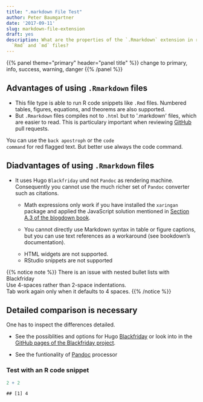 ```yaml
---
title: ".markdown File Test"
author: Peter Baumgartner
date: '2017-09-11'
slug: markdown-file-extension
draft: yes
description: What are the properties of the `.Rmarkdown` extension in relation to
  `Rmd` and `md` files?
---
```



{{% panel theme=\"primary\" header=\"panel title\" %}}
change to primary, info, success, warning, danger
{{% /panel %}}

## Advantages of using `.Rmarkdown` files

+ This file type is able to run R code snippets like `.Rmd` files. Numbered tables, figures, equations, and theorems are also supported.
+ But `.Rmarkdown` files compiles not to `.html` but to '.markdown' files, which are easier to read. This is particulary important when reviewing [GitHub](https://github.com/) pull requests.

You can use the `back apostroph` or the <code>code command</code> for red flagged text. But better use always the code command.

## Diadvantages of using `.Rmarkdown` files

* It uses Hugo `Blackfriday` und not `Pandoc` as rendering machine. Consequently you cannot use the much richer set of `Pandoc` converter such as citations.

    + Math expressions only work if you have installed the `xaringan` package and applied the JavaScript solution mentioned in [Section A.3 of the blogdown book](https://bookdown.org/yihui/blogdown/javascript.html).

    + You cannot directly use Markdown syntax in table or figure captions, but you can use text references as a workaround (see bookdown’s documentation).

  * HTML widgets are not supported.
  * RStudio snippets are not supported


{{% notice note %}}
There is an issue with nested bullet lists with Blackfriday<br />
Use 4-spaces rather than 2-space indentations.<br />
Tab work again only when it defaults to 4 spaces.
{{% /notice %}}

## Detailed comparison is necessary

One has to inspect the differences detailed.

* See the possiblities and options for Hugo [Blackfriday](https://gohugo.io/content-management/formats/) or look into in the [GitHub pages of the Blackfriday project](https://github.com/russross/blackfriday).

* See the funtionality of [Pandoc](http://pandoc.org/) processor



### Test with an R code snippet

```r
2 + 2
```

```
## [1] 4
```

